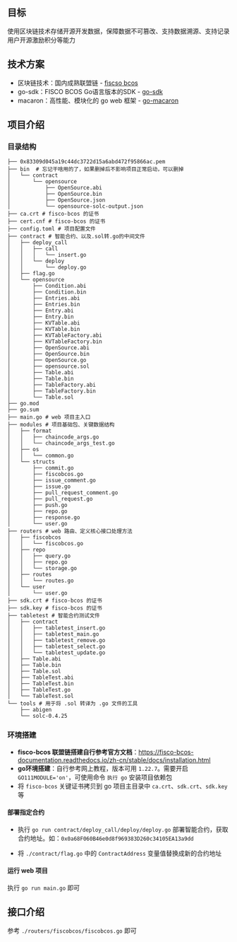 ## 目标

使用区块链技术存储开源开发数据，保障数据不可篡改、支持数据溯源、支持记录用户开源激励积分等能力

## 技术方案

- 区块链技术：国内成熟联盟链  - [fiscso bcos](https://github.com/FISCO-BCOS/FISCO-BCOS)
- go-sdk：FISCO BCOS Go语言版本的SDK - [go-sdk](https://github.com/FISCO-BCOS/go-sdk)
- macaron：高性能、模块化的 go web 框架 - [go-macaron](https://go-macaron.com/)

## 项目介绍

### 目录结构

```shell
├── 0x83309d045a19c44dc3722d15a6abd472f95866ac.pem
├── bin  # 忘记干啥用的了，如果删掉后不影响项目正常启动，可以删掉
│   └── contract
│       └── opensource
│           ├── OpenSource.abi
│           ├── OpenSource.bin
│           ├── OpenSource.json
│           └── opensource-solc-output.json
├── ca.crt # fisco-bcos 的证书
├── cert.cnf # fisco-bcos 的证书
├── config.toml # 项目配置文件
├── contract # 智能合约、以及.sol转.go的中间文件
│   ├── deploy_call
│   │   ├── call
│   │   │   └── insert.go
│   │   └── deploy
│   │       └── deploy.go
│   ├── flag.go
│   └── opensource
│       ├── Condition.abi
│       ├── Condition.bin
│       ├── Entries.abi
│       ├── Entries.bin
│       ├── Entry.abi
│       ├── Entry.bin
│       ├── KVTable.abi
│       ├── KVTable.bin
│       ├── KVTableFactory.abi
│       ├── KVTableFactory.bin
│       ├── OpenSource.abi
│       ├── OpenSource.bin
│       ├── OpenSource.go
│       ├── opensource.sol
│       ├── Table.abi
│       ├── Table.bin
│       ├── TableFactory.abi
│       ├── TableFactory.bin
│       └── Table.sol
├── go.mod
├── go.sum
├── main.go # web 项目主入口
├── modules # 项目基础包、关键数据结构
│   ├── format
│   │   ├── chaincode_args.go
│   │   └── chaincode_args_test.go
│   ├── os
│   │   └── common.go
│   └── structs
│       ├── commit.go
│       ├── fiscobcos.go
│       ├── issue_comment.go
│       ├── issue.go
│       ├── pull_request_comment.go
│       ├── pull_request.go
│       ├── push.go
│       ├── repo.go
│       ├── response.go
│       └── user.go
├── routers # web 路由、定义核心接口处理方法
│   ├── fiscobcos
│   │   └── fiscobcos.go
│   ├── repo
│   │   ├── query.go
│   │   ├── repo.go
│   │   └── storage.go
│   ├── routes
│   │   └── routes.go
│   └── user
│       └── user.go
├── sdk.crt # fisco-bcos 的证书
├── sdk.key # fisco-bcos 的证书
├── tabletest # 智能合约测试文件
│   ├── contract
│   │   ├── tabletest_insert.go
│   │   ├── tabletest_main.go
│   │   ├── tabletest_remove.go
│   │   ├── tabletest_select.go
│   │   └── tabletest_update.go
│   ├── Table.abi
│   ├── Table.bin
│   ├── Table.sol
│   ├── TableTest.abi
│   ├── TableTest.bin
│   ├── TableTest.go
│   └── TableTest.sol
└── tools # 用于将 .sol 转译为 .go 文件的工具
    ├── abigen
    └── solc-0.4.25
```

### 环境搭建

- **fisco-bcos 联盟链搭建自行参考官方文档**：https://fisco-bcos-documentation.readthedocs.io/zh-cn/stable/docs/installation.html
- **go环境搭建**：自行参考网上教程，版本可用 `1.22.7`。需要开启 `GO111MODULE='on'`，可使用命令 `执行 go` 安装项目依赖包
- 将 `fisco-bcos` 关键证书拷贝到 go 项目主目录中 `ca.crt`、`sdk.crt`、`sdk.key` 等

#### 部署指定合约

- 执行 `go run contract/deploy_call/deploy/deploy.go` 部署智能合约，获取合约地址。如：`0x0a68F060B46e0d8f969383D260c34105EA13a9dd`

- 将  `./contract/flag.go` 中的 `ContractAddress` 变量值替换成新的合约地址

#### 运行 web 项目

执行 `go run main.go` 即可

## 接口介绍

参考 `./routers/fiscobcos/fiscobcos.go` 即可